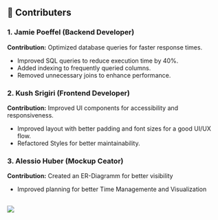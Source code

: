 ## 👥 Contributers

### 1. Jamie Poeffel (Backend Developer) 
**Contribution:** Optimized database queries for faster response times.  
- Improved SQL queries to reduce execution time by 40%.  
- Added indexing to frequently queried columns. 
- Removed unnecessary joins to enhance performance. 

### 2. Kush Srigiri (Frontend Developer)
**Contribution:** Improved UI components for accessibility and responsiveness.   
- Improved layout with better padding and font sizes for a good UI/UX flow.  
- Refactored Styles for better maintainability.

### 3. Alessio Huber (Mockup Ceator)  
**Contribution:** Created an ER-Diagramm for better visibility
- Improved planning for better Time Managemente and Visualization


##

<a href="https://github.com/kush-srigiri/pss/graphs/contributors">
  <img src="https://contrib.rocks/image?&columns=25&max=10000&&repo=kush-srigiri/pss" />
</a>
